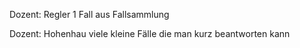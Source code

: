 Dozent: Regler
1 Fall aus Fallsammlung

Dozent: Hohenhau
viele kleine Fälle die man kurz beantworten kann